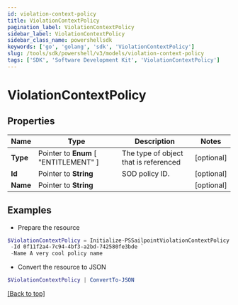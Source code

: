 ```yaml
---
id: violation-context-policy
title: ViolationContextPolicy
pagination_label: ViolationContextPolicy
sidebar_label: ViolationContextPolicy
sidebar_class_name: powershellsdk
keywords: ['go', 'golang', 'sdk', 'ViolationContextPolicy'] 
slug: /tools/sdk/powershell/v3/models/violation-context-policy
tags: ['SDK', 'Software Development Kit', 'ViolationContextPolicy']
---
```



# ViolationContextPolicy

## Properties

Name | Type | Description | Notes
------------ | ------------- | ------------- | -------------
**Type** |  Pointer to  **Enum** [  "ENTITLEMENT" ] | The type of object that is referenced | [optional] 
**Id** |  Pointer to **String** | SOD policy ID. | [optional] 
**Name** |  Pointer to **String** |  | [optional] 

## Examples

- Prepare the resource
```powershell
$ViolationContextPolicy = Initialize-PSSailpointViolationContextPolicy  -Type ENTITLEMENT `
 -Id 0f11f2a4-7c94-4bf3-a2bd-742580fe3bde `
 -Name A very cool policy name
```

- Convert the resource to JSON
```powershell
$ViolationContextPolicy | ConvertTo-JSON
```


[[Back to top]](#) 

